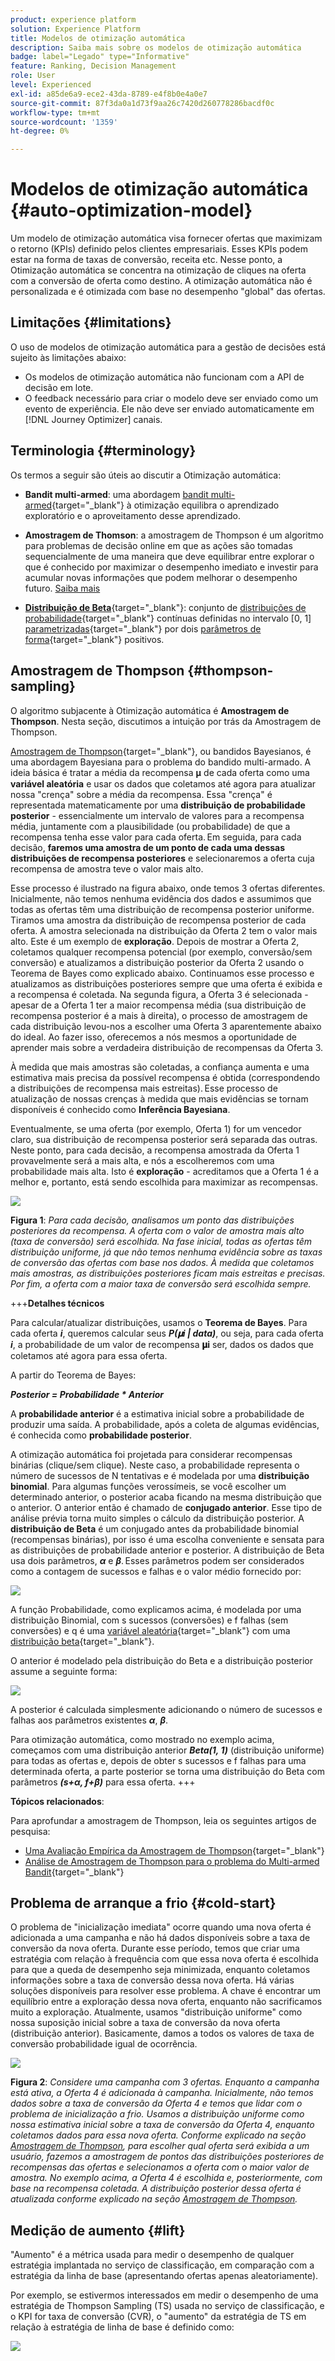 ```yaml
---
product: experience platform
solution: Experience Platform
title: Modelos de otimização automática
description: Saiba mais sobre os modelos de otimização automática
badge: label="Legado" type="Informative"
feature: Ranking, Decision Management
role: User
level: Experienced
exl-id: a85de6a9-ece2-43da-8789-e4f8b0e4a0e7
source-git-commit: 87f3da0a1d73f9aa26c7420d260778286bacdf0c
workflow-type: tm+mt
source-wordcount: '1359'
ht-degree: 0%

---
```


# Modelos de otimização automática {#auto-optimization-model}

Um modelo de otimização automática visa fornecer ofertas que maximizam o retorno (KPIs) definido pelos clientes empresariais. Esses KPIs podem estar na forma de taxas de conversão, receita etc. Nesse ponto, a Otimização automática se concentra na otimização de cliques na oferta com a conversão de oferta como destino. A otimização automática não é personalizada e é otimizada com base no desempenho &quot;global&quot; das ofertas.

## Limitações {#limitations}

O uso de modelos de otimização automática para a gestão de decisões está sujeito às limitações abaixo:

* Os modelos de otimização automática não funcionam com a API de decisão em lote.
* O feedback necessário para criar o modelo deve ser enviado como um evento de experiência. Ele não deve ser enviado automaticamente em [!DNL Journey Optimizer] canais.

## Terminologia {#terminology}

Os termos a seguir são úteis ao discutir a Otimização automática:

* **Bandit multi-armed**: uma abordagem [bandit multi-armed](https://en.wikipedia.org/wiki/Multi-armed_bandit){target="_blank"} à otimização equilibra o aprendizado exploratório e o aproveitamento desse aprendizado.

* **Amostragem de Thomson**: a amostragem de Thompson é um algoritmo para problemas de decisão online em que as ações são tomadas sequencialmente de uma maneira que deve equilibrar entre explorar o que é conhecido por maximizar o desempenho imediato e investir para acumular novas informações que podem melhorar o desempenho futuro. [Saiba mais](#thompson-sampling)

* [**Distribuição de Beta**](https://en.wikipedia.org/wiki/Beta_distribution){target="_blank"}: conjunto de [distribuições de probabilidade](https://en.wikipedia.org/wiki/Probability_distribution){target="_blank"} contínuas definidas no intervalo [0, 1] [parametrizadas](https://en.wikipedia.org/wiki/Statistical_parameter){target="_blank"} por dois [parâmetros de forma](https://en.wikipedia.org/wiki/Shape_parameter){target="_blank"} positivos.

## Amostragem de Thompson {#thompson-sampling}

O algoritmo subjacente à Otimização automática é **Amostragem de Thompson**. Nesta seção, discutimos a intuição por trás da Amostragem de Thompson.

[Amostragem de Thompson](https://en.wikipedia.org/wiki/Thompson_sampling){target="_blank"}, ou bandidos Bayesianos, é uma abordagem Bayesiana para o problema do bandido multi-armado.  A ideia básica é tratar a média da recompensa 𝛍 de cada oferta como uma **variável aleatória** e usar os dados que coletamos até agora para atualizar nossa &quot;crença&quot; sobre a média da recompensa. Essa &quot;crença&quot; é representada matematicamente por uma **distribuição de probabilidade posterior** - essencialmente um intervalo de valores para a recompensa média, juntamente com a plausibilidade (ou probabilidade) de que a recompensa tenha esse valor para cada oferta. Em seguida, para cada decisão, **faremos uma amostra de um ponto de cada uma dessas distribuições de recompensa posteriores** e selecionaremos a oferta cuja recompensa de amostra teve o valor mais alto.

Esse processo é ilustrado na figura abaixo, onde temos 3 ofertas diferentes. Inicialmente, não temos nenhuma evidência dos dados e assumimos que todas as ofertas têm uma distribuição de recompensa posterior uniforme. Tiramos uma amostra da distribuição de recompensa posterior de cada oferta. A amostra selecionada na distribuição da Oferta 2 tem o valor mais alto. Este é um exemplo de **exploração**. Depois de mostrar a Oferta 2, coletamos qualquer recompensa potencial (por exemplo, conversão/sem conversão) e atualizamos a distribuição posterior da Oferta 2 usando o Teorema de Bayes como explicado abaixo.  Continuamos esse processo e atualizamos as distribuições posteriores sempre que uma oferta é exibida e a recompensa é coletada. Na segunda figura, a Oferta 3 é selecionada - apesar de a Oferta 1 ter a maior recompensa média (sua distribuição de recompensa posterior é a mais à direita), o processo de amostragem de cada distribuição levou-nos a escolher uma Oferta 3 aparentemente abaixo do ideal. Ao fazer isso, oferecemos a nós mesmos a oportunidade de aprender mais sobre a verdadeira distribuição de recompensas da Oferta 3.

À medida que mais amostras são coletadas, a confiança aumenta e uma estimativa mais precisa da possível recompensa é obtida (correspondendo a distribuições de recompensa mais estreitas). Esse processo de atualização de nossas crenças à medida que mais evidências se tornam disponíveis é conhecido como **Inferência Bayesiana**.

Eventualmente, se uma oferta (por exemplo, Oferta 1) for um vencedor claro, sua distribuição de recompensa posterior será separada das outras. Neste ponto, para cada decisão, a recompensa amostrada da Oferta 1 provavelmente será a mais alta, e nós a escolheremos com uma probabilidade mais alta. Isto é **exploração** - acreditamos que a Oferta 1 é a melhor e, portanto, está sendo escolhida para maximizar as recompensas.

![](../assets/ai-ranking-thompson-sampling.png)

**Figura 1**: *Para cada decisão, analisamos um ponto das distribuições posteriores da recompensa. A oferta com o valor de amostra mais alto (taxa de conversão) será escolhida. Na fase inicial, todas as ofertas têm distribuição uniforme, já que não temos nenhuma evidência sobre as taxas de conversão das ofertas com base nos dados. À medida que coletamos mais amostras, as distribuições posteriores ficam mais estreitas e precisas. Por fim, a oferta com a maior taxa de conversão será escolhida sempre.*

<!--
![](../assets/ai-ranking-thompson-sampling-initial.png)
![](../assets/ai-ranking-thompson-sampling-intermediate.png)
![](../assets/ai-ranking-thompson-sampling-ultimate.png)
-->

+++**Detalhes técnicos**

Para calcular/atualizar distribuições, usamos o **Teorema de Bayes**. Para cada oferta ***i***, queremos calcular seus ***P(𝛍i | data)***, ou seja, para cada oferta ***i***, a probabilidade de um valor de recompensa **𝛍i** ser, dados os dados que coletamos até agora para essa oferta.

A partir do Teorema de Bayes:

***Posterior = Probabilidade * Anterior***

A **probabilidade anterior** é a estimativa inicial sobre a probabilidade de produzir uma saída. A probabilidade, após a coleta de algumas evidências, é conhecida como **probabilidade posterior**. 

A otimização automática foi projetada para considerar recompensas binárias (clique/sem clique). Neste caso, a probabilidade representa o número de sucessos de N tentativas e é modelada por uma **distribuição binomial**. Para algumas funções verossímeis, se você escolher um determinado anterior, o posterior acaba ficando na mesma distribuição que o anterior. O anterior então é chamado de **conjugado anterior**. Esse tipo de análise prévia torna muito simples o cálculo da distribuição posterior. A **distribuição de Beta** é um conjugado antes da probabilidade binomial (recompensas binárias), por isso é uma escolha conveniente e sensata para as distribuições de probabilidade anterior e posterior. A distribuição de Beta usa dois parâmetros, ***α*** e ***β***. Esses parâmetros podem ser considerados como a contagem de sucessos e falhas e o valor médio fornecido por:

![](../assets/ai-ranking-beta-distribution.png)

A função Probabilidade, como explicamos acima, é modelada por uma distribuição Binomial, com s sucessos (conversões) e f falhas (sem conversões) e q é uma [variável aleatória](https://en.wikipedia.org/wiki/Random_variable){target="_blank"} com uma [distribuição beta](https://en.wikipedia.org/wiki/Beta_distribution){target="_blank"}.

O anterior é modelado pela distribuição do Beta e a distribuição posterior assume a seguinte forma:

![](../assets/ai-ranking-posterior-distribution.svg)

A posterior é calculada simplesmente adicionando o número de sucessos e falhas aos parâmetros existentes ***α***, ***β***.

Para otimização automática, como mostrado no exemplo acima, começamos com uma distribuição anterior ***Beta(1, 1)*** (distribuição uniforme) para todas as ofertas e, depois de obter s sucessos e f falhas para uma determinada oferta, a parte posterior se torna uma distribuição do Beta com parâmetros ***(s+α, f+β)*** para essa oferta.
+++

**Tópicos relacionados**:

Para aprofundar a amostragem de Thompson, leia os seguintes artigos de pesquisa:
* [Uma Avaliação Empírica da Amostragem de Thompson](https://proceedings.neurips.cc/paper/2011/file/e53a0a2978c28872a4505bdb51db06dc-Paper.pdf){target="_blank"}
* [Análise de Amostragem de Thompson para o problema do Multi-armed Bandit](https://proceedings.mlr.press/v23/agrawal12/agrawal12.pdf){target="_blank"}

## Problema de arranque a frio {#cold-start}

O problema de &quot;inicialização imediata&quot; ocorre quando uma nova oferta é adicionada a uma campanha e não há dados disponíveis sobre a taxa de conversão da nova oferta. Durante esse período, temos que criar uma estratégia com relação à frequência com que essa nova oferta é escolhida para que a queda de desempenho seja minimizada, enquanto coletamos informações sobre a taxa de conversão dessa nova oferta. Há várias soluções disponíveis para resolver esse problema. A chave é encontrar um equilíbrio entre a exploração dessa nova oferta, enquanto não sacrificamos muito a exploração. Atualmente, usamos &quot;distribuição uniforme&quot; como nossa suposição inicial sobre a taxa de conversão da nova oferta (distribuição anterior). Basicamente, damos a todos os valores de taxa de conversão probabilidade igual de ocorrência.


![](../assets/ai-ranking-cold-start-strategies.png)

**Figura 2**: *Considere uma campanha com 3 ofertas. Enquanto a campanha está ativa, a Oferta 4 é adicionada à campanha. Inicialmente, não temos dados sobre a taxa de conversão da Oferta 4 e temos que lidar com o problema de inicialização a frio. Usamos a distribuição uniforme como nossa estimativa inicial sobre a taxa de conversão da Oferta 4, enquanto coletamos dados para essa nova oferta. Conforme explicado na seção [Amostragem de Thompson](#thompson-sampling), para escolher qual oferta será exibida a um usuário, fazemos a amostragem de pontos das distribuições posteriores de recompensas das ofertas e selecionamos a oferta com o maior valor de amostra. No exemplo acima, a Oferta 4 é escolhida e, posteriormente, com base na recompensa coletada. A distribuição posterior dessa oferta é atualizada conforme explicado na seção [Amostragem de Thompson](#thompson-sampling).*

## Medição de aumento {#lift}

&quot;Aumento&quot; é a métrica usada para medir o desempenho de qualquer estratégia implantada no serviço de classificação, em comparação com a estratégia da linha de base (apresentando ofertas apenas aleatoriamente).

Por exemplo, se estivermos interessados em medir o desempenho de uma estratégia de Thompson Sampling (TS) usada no serviço de classificação, e o KPI for taxa de conversão (CVR), o &quot;aumento&quot; da estratégia de TS em relação à estratégia de linha de base é definido como:

![](../assets/ai-ranking-lift.png)
